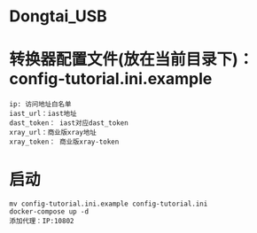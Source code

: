 # Dongtai_USB

# 转换器配置文件(放在当前目录下)：config-tutorial.ini.example 
```
ip: 访问地址白名单
iast_url：iast地址
dast_token： iast对应dast_token
xray_url：商业版xray地址
xray_token： 商业版xray-token
```

# 启动
```
mv config-tutorial.ini.example config-tutorial.ini
docker-compose up -d
添加代理：IP:10802
```
